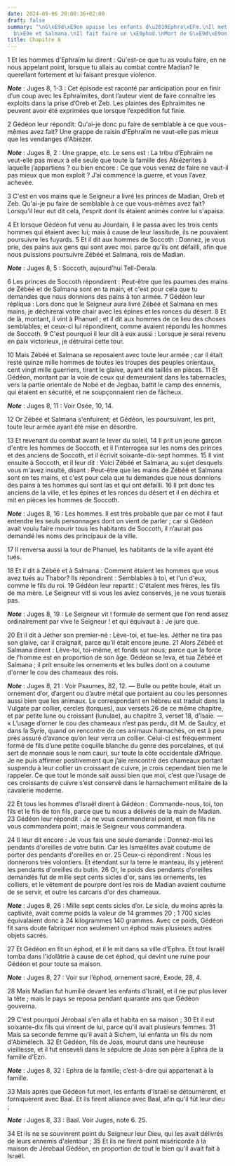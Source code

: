 ```yaml
---
date: 2024-09-06 20:00:36+02:00
draft: false
summary: "\nG\xE9d\xE9on apaise les enfants d\u2019Ephra\xEFm.\nIl met \xE0 mort Z\xE9\
  b\xE9e et Salmana.\nIl fait faire un \xE9phod.\nMort de G\xE9d\xE9on.\n"
title: Chapitre 8
---
```





1 Et les hommes d'Ephraïm lui dirent : Qu'est-ce que tu as voulu faire, en ne nous appelant point, lorsque tu allais au combat contre Madian? le querellant fortement et lui faisant presque violence.

***Note*** :  Juges 8, 1-3 : Cet épisode est raconté par anticipation pour en finir d’un coup avec les Ephraïmites, dont l’auteur vient de faire connaître les exploits dans la prise d’Oreb et Zeb. Les plaintes des Ephraïmites ne peuvent avoir été exprimées que lorsque l’expédition fut finie.

2 Gédéon leur répondit: Qu'ai-je donc pu faire de semblable à ce que vous-mêmes avez fait? Une grappe de raisin d'Ephraïm ne vaut-elle pas mieux que les vendanges d'Abiézer.

***Note*** :  Juges 8, 2 : Une grappe, etc. Le sens est : La tribu d’Ephraïm ne veut-elle pas mieux à elle seule que toute la famille des Abiézerites à laquelle j’appartiens ? ou bien encore : Ce que vous venez de faire ne vaut-il pas mieux que mon exploit ? J’ai commencé la guerre, et vous l’avez achevée.

3 C'est en vos mains que le Seigneur a livré les princes de Madian, Oreb et Zeb. Qu'ai-je pu faire de semblable à ce que vous-mêmes avez fait? Lorsqu'il leur eut dit cela, l'esprit dont ils étaient animés contre lui s'apaisa.


4 Et lorsque Gédéon fut venu au Jourdain, il le passa avec les trois cents hommes qui étaient avec lui; mais à cause de leur lassitude, ils ne pouvaient poursuivre les fuyards. 5 Et il dit aux hommes de Soccoth : Donnez, je vous prie, des pains aux gens qui sont avec moi. parce qu'ils ont défailli, afin que nous puissions poursuivre Zébéé et Salmana, rois de Madian.

***Note*** :  Juges 8, 5 : Soccoth, aujourd’hui Tell-Derala.

6 Les princes de Soccoth répondirent : Peut-être que les paumes des mains de Zébéé et de Salmana sont en ta main, et c'est pour cela que tu demandes que nous donnions des pains à ton armée. 7 Gédéon leur répliqua : Lors donc que le Seigneur aura livré Zébéé et Salmana en mes mains, je déchirerai votre chair avec les épines et les ronces du désert. 8 Et de là, montant, il vint à Phanuel ; et il dit aux hommes de ce lieu des choses semblables; et ceux-ci lui répondirent, comme avaient répondu les hommes de Soccoth. 9 C'est pourquoi il leur dit à eux aussi : Lorsque je serai revenu en paix victorieux, je détruirai cette tour.


10 Mais Zébéé et Salmana se reposaient avec toute leur armée ; car il était resté quinze mille hommes de toutes les troupes des peuples orientaux, cent vingt mille guerriers, tirant le glaive, ayant été taillés en pièces. 11 Et Gédéon, montant par la voie de ceux qui demeuraient dans les tabernacles, vers la partie orientale de Nobé et de Jegbaa, battit le camp des ennemis, qui étaient en sécurité, et ne soupçonnaient rien de fâcheux.

***Note*** :  Juges 8, 11 : Voir Osée, 10, 14.

12 Or Zébéé et Salmana s'enfuirent; et Gédéon, les poursuivant, les prit, toute leur armée ayant été mise en désordre.


13 Et revenant du combat avant le lever du soleil, 14 Il prit un jeune garçon d'entre les hommes de Soccoth, et il l'interrogea sur les noms des princes et des anciens de Soccoth, et il écrivit soixante-dix-sept hommes. 15 Il vint ensuite à Soccoth, et il leur dit : Voici Zébéé et Salmana, au sujet desquels vous m'avez insulté, disant : Peut-être que les mains de Zébéé et Salmana sont en tes mains, et c'est pour cela que tu demandes que nous donnions des pains à tes hommes qui sont las et qui ont défailli. 16 Il prit donc les anciens de la ville, et les épines et les ronces du désert et il en déchira et mit en pièces les hommes de Soccoth.

***Note*** :  Juges 8, 16 : Les hommes. Il est très probable que par ce mot il faut entendre les seuls personnages dont on vient de parler ; car si Gédéon avait voulu faire mourir tous les habitants de Soccoth, il n’aurait pas demandé les noms des principaux de la ville.

17 Il renversa aussi la tour de Phanuel, les habitants de la ville ayant été tués.


18 Et il dit à Zébéé et à Salmana : Comment étaient les hommes que vous avez tués au Thabor? Ils répondirent : Semblables à toi, et l'un d'eux, comme le fils du roi. 19 Gédéon leur repartit : C'étaient mes frères, les fils de ma mère. Le Seigneur vit! si vous les aviez conservés, je ne vous tuerais pas.

***Note*** :  Juges 8, 19 : Le Seigneur vit ! formule de serment que l’on rend assez ordinairement par vive le Seigneur ! et qui équivaut à : Je jure que.

20 Et il dit à Jéther son premier-né : Lève-toi, et tue-les. Jéther ne tira pas son glaive, car il craignait, parce qu'il était encore jeune. 21 Alors Zébéé et Salmana dirent : Lève-toi, toi-même, et fonds sur nous; parce que la force de l'homme est en proportion de son âge. Gédéon se leva, et tua Zébéé et Salmana ; il prit ensuite les ornements et les bulles dont on a coutume d'orner le cou des chameaux des rois.

***Note*** :  Juges 8, 21 : Voir Psaumes, 82, 12. ― Bulle ou petite boule, était un ornement d’or, d’argent ou d’autre métal que portaient au cou les personnes aussi bien que les animaux. Le correspondant en hébreu est traduit dans la Vulgate par collier, cercles (torques), aux versets 26 de ce même chapitre, et par petite lune ou croissant (lunulae), au chapitre 3, verset 18, d’Isaïe. ― « L’usage d’orner le cou des chameaux n’est pas perdu, dit M. de Saulcy, et dans la Syrie, quand on rencontre de ces animaux harnachés, on est à peu près assuré d’avance qu’on leur verra un collier. Celui-ci est fréquemment formé de fils d’une petite coquille blanche du genre des porcelaines, et qui sert de monnaie sous le nom cauri, sur toute la côte occidentale d’Afrique. Je ne puis affirmer positivement que j’aie rencontré des chameaux portant suspendu à leur collier un croissant de cuivre, je crois cependant bien me le rappeler. Ce que tout le monde sait aussi bien que moi, c’est que l’usage de ces croissants de cuivre s’est
conservé dans le harnachement militaire de la cavalerie moderne.


22 Et tous les hommes d'Israël dirent à Gédéon : Commande-nous, toi, ton fils et le fils de ton fils, parce que tu nous a délivrés de la main de Madian. 23 Gédéon leur répondit : Je ne vous commanderai point, et mon fils ne vous commandera point; mais le Seigneur vous commandera.


24 Il leur dit encore : Je vous fais une seule demande : Donnez-moi les pendants d'oreilles de votre butin. Car les Ismaélites avait coutume de porter des pendants d'oreilles en or. 25 Ceux-ci répondirent : Nous les donnerons très volontiers. Et étendant sur la terre le manteau, ils y jetèrent les pendants d'oreilles du butin. 26 Or, le poids des pendants d'oreilles demandés fut de mille sept cents sicles d'or, sans les ornements, les colliers, et le vêtement de pourpre dont les rois de Madian avaient coutume de se servir, et outre les carcans d'or des chameaux.

***Note*** :  Juges 8, 26 : Mille sept cents sicles d’or. Le sicle, du moins après la captivité, avait comme poids la valeur de 14 grammes 20 ; 1 700 sicles équivalaient donc à 24 kilogrammes 140 grammes. Avec ce poids, Gédéon fit sans doute fabriquer non seulement un éphod mais plusieurs autres objets sacrés.

27 Et Gédéon en fit un éphod, et il le mit dans sa ville d'Ephra. Et tout Israël tomba dans l'idolâtrie à cause de cet éphod, qui devint une ruine pour Gédéon et pour toute sa maison.

***Note*** :  Juges 8, 27 : Voir sur l’éphod, ornement sacré, Exode, 28, 4.


28 Mais Madian fut humilié devant les enfants d'Israël, et il ne put plus lever la tête ; mais le pays se reposa pendant quarante ans que Gédéon gouverna.


29 C'est pourquoi Jérobaal s'en alla et habita en sa maison ; 30 Et il eut soixante-dix fils qui vinrent de lui, parce qu'il avait plusieurs femmes. 31 Mais sa seconde femme qu'il avait à Sichem, lui enfanta un fils du nom d'Abimélech. 32 Et Gédéon, fils de Joas, mourut dans une heureuse vieillesse, et il fut enseveli dans le sépulcre de Joas son père à Ephra de la famille d'Ezri.

***Note*** :  Juges 8, 32 : Ephra de la famille; c’est-à-dire qui appartenait à la famille.


33 Mais après que Gédéon fut mort, les enfants d'Israël se détournèrent, et forniquèrent avec Baal. Et ils firent alliance avec Baal, afin qu'il fût leur dieu ;

***Note*** :  Juges 8, 33 : Baal. Voir Juges, note 6. 25.

34 Et ils ne se souvinrent point du Seigneur leur Dieu, qui les avait délivrés de leurs ennemis d'alentour ; 35 Et ils ne firent point miséricorde à la maison de Jérobaal Gédéon, en proportion de tout le bien qu'il avait fait à Israël.

